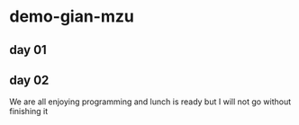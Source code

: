 # demo-gian-mzu

## day 01


## day 02
We are all enjoying programming and lunch is ready but I will not go without finishing it
